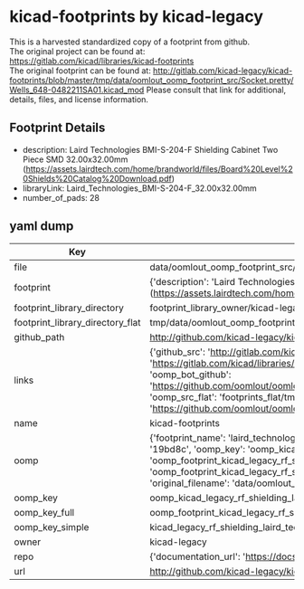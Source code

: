 # kicad-footprints by kicad-legacy  
This is a harvested standardized copy of a footprint from github.  
The original project can be found at:  
https://gitlab.com/kicad/libraries/kicad-footprints  
The original footprint can be found at:
http://gitlab.com/kicad-legacy/kicad-footprints/blob/master/tmp/data/oomlout_oomp_footprint_src/Socket.pretty/Wells_648-0482211SA01.kicad_mod
Please consult that link for additional, details, files, and license information.  
## Footprint Details
* description: Laird Technologies BMI-S-204-F Shielding Cabinet Two Piece SMD 32.00x32.00mm (https://assets.lairdtech.com/home/brandworld/files/Board%20Level%20Shields%20Catalog%20Download.pdf)  
* libraryLink: Laird_Technologies_BMI-S-204-F_32.00x32.00mm  
* number_of_pads: 28  
## yaml dump  
| Key | Value |  
| --- | --- |  
| file | data/oomlout_oomp_footprint_src/kicad-footprints/RF_Shielding.pretty/Laird_Technologies_BMI-S-204-F_32.00x32.00mm.kicad_mod |  
| footprint | {'description': 'Laird Technologies BMI-S-204-F Shielding Cabinet Two Piece SMD 32.00x32.00mm (https://assets.lairdtech.com/home/brandworld/files/Board%20Level%20Shields%20Catalog%20Download.pdf)', 'libraryLink': 'Laird_Technologies_BMI-S-204-F_32.00x32.00mm', 'number_of_pads': 28} |  
| footprint_library_directory | footprint_library_owner/kicad-legacy_kicad-footprints |  
| footprint_library_directory_flat | tmp/data/oomlout_oomp_footprint_src/footprints_flat/kicad_legacy_rf_shielding_laird_technologies_bmi_s_204_f_32_00x32_00mm/working |  
| github_path | http://github.com/kicad-legacy/kicad-footprints/blob/master/tmp/data/oomlout_oomp_footprint_src/RF_Shielding.pretty/Laird_Technologies_BMI-S-204-F_32.00x32.00mm.kicad_mod |  
| links | {'github_src': 'http://gitlab.com/kicad-legacy/kicad-footprints/blob/master/tmp/data/oomlout_oomp_footprint_src/Socket.pretty/Wells_648-0482211SA01.kicad_mod', 'github_src_repo': 'https://gitlab.com/kicad/libraries/kicad-footprints', 'oomp_bot': 'tmp/data/oomlout_oomp_footprint_src/footprints/kicad_legacy_rf_shielding_laird_technologies_bmi_s_204_f_32_00x32_00mm/working', 'oomp_bot_github': 'https://github.com/oomlout/oomlout_oomp_footprint_bot/tree/main/tmp/data/oomlout_oomp_footprint_src/footprints/kicad_legacy_rf_shielding_laird_technologies_bmi_s_204_f_32_00x32_00mm/working', 'oomp_src_flat': 'footprints_flat/tmp/data/oomlout_oomp_footprint_src/footprints_flat/kicad_legacy_rf_shielding_laird_technologies_bmi_s_204_f_32_00x32_00mm/working', 'oomp_src_flat_github': 'https://github.com/oomlout/oomlout_oomp_footprint_src/tree/main/tmp/data/oomlout_oomp_footprint_src/footprints_flat/kicad_legacy_rf_shielding_laird_technologies_bmi_s_204_f_32_00x32_00mm/working'} |  
| name | kicad-footprints |  
| oomp | {'footprint_name': 'laird_technologies_bmi_s_204_f_32_00x32_00mm', 'library_name': 'rf_shielding', 'md5': '19bd8c8b73af0beac34d30f4e64b35b8', 'md5_10': '19bd8c8b73', 'md5_5': '19bd8', 'md5_6': '19bd8c', 'oomp_key': 'oomp_kicad_legacy_rf_shielding_laird_technologies_bmi_s_204_f_32_00x32_00mm', 'oomp_key_extra': 'oomp_footprint_kicad_legacy_rf_shielding_laird_technologies_bmi_s_204_f_32_00x32_00mm', 'oomp_key_full': 'oomp_footprint_kicad_legacy_rf_shielding_laird_technologies_bmi_s_204_f_32_00x32_00mm_19bd8c', 'oomp_key_simple': 'kicad_legacy_rf_shielding_laird_technologies_bmi_s_204_f_32_00x32_00mm', 'original_filename': 'data/oomlout_oomp_footprint_src/kicad-footprints/RF_Shielding.pretty/Laird_Technologies_BMI-S-204-F_32.00x32.00mm.kicad_mod', 'owner_name': 'kicad_legacy'} |  
| oomp_key | oomp_kicad_legacy_rf_shielding_laird_technologies_bmi_s_204_f_32_00x32_00mm |  
| oomp_key_full | oomp_footprint_kicad_legacy_rf_shielding_laird_technologies_bmi_s_204_f_32_00x32_00mm |  
| oomp_key_simple | kicad_legacy_rf_shielding_laird_technologies_bmi_s_204_f_32_00x32_00mm |  
| owner | kicad-legacy |  
| repo | {'documentation_url': 'https://docs.github.com/rest/repos/repos#get-a-repository', 'message': 'Not Found'} |  
| url | http://github.com/kicad-legacy/kicad-footprints |  

